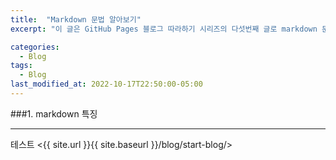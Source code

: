 ```yaml
---
title:  "Markdown 문법 알아보기"
excerpt: "이 글은 GitHub Pages 블로그 따라하기 시리즈의 다섯번째 글로 markdown 문법에 대해 살펴볼 것이다.  markdown 문법에 대해 알고 있거나 일단 블로그 세팅 완료를 먼저 하고 싶다면 이 글을 건너뛰어도 된다."

categories:
  - Blog
tags:
  - Blog
last_modified_at: 2022-10-17T22:50:00-05:00
---
```

###1. markdown 특징
- - -
테스트
<{{ site.url }}{{ site.baseurl }}/blog/start-blog/>

